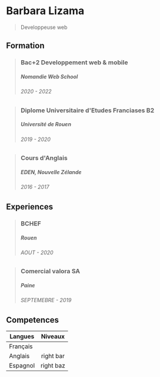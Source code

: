 # Barbara Lizama
> Developpeuse web 


## Formation 
> ### **Bac+2 Developpement web & mobile** 
> ##### Nomandie Web School
> ###### 2020 - 2022


> ### **Diplome Universitaire d'Etudes Franciases B2** 
> ##### Université de Rouen
> ###### 2019 - 2020

> ### **Cours d'Anglais** 
> ##### EDEN, Nouvelle Zélande
> ###### 2016 - 2017


## Experiences
> ### **BCHEF** 
> ##### Rouen
> ###### AOUT - 2020

> ### **Comercial valora SA** 
> ##### Paine
> ###### SEPTEMEBRE - 2019



## Competences

| Langues  | Niveaux |
| ------------- |:-------------:|
| Français      |      |
| Anglais      | right bar     |
| Espagnol      | right baz     |



